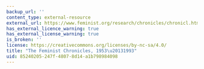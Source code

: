 ```yaml
---
backup_url: ''
content_type: external-resource
external_url: https://www.feminist.org/research/chronicles/chronicl.html
has_external_licence_warning: true
has_external_license_warning: true
is_broken: ''
license: https://creativecommons.org/licenses/by-nc-sa/4.0/
title: "The Feminist Chronicles, 1953\u20131993"
uid: 85240205-247f-4807-8d14-a1b798984098
---
```

